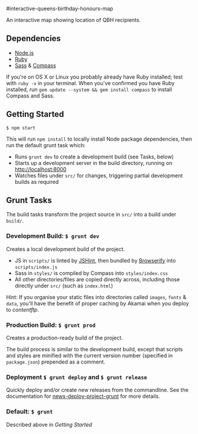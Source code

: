 #interactive-queens-birthday-honours-map

An interactive map showing location of QBH recipients.

## Dependencies

* [Node.js](http://nodejs.org/download/)
* [Ruby](http://www.ruby-lang.org/en/downloads/)
* [Sass](http://sass-lang.com/tutorial.html) & [Compass](http://compass-style.org/install/)

If you're on OS X or Linux you probably already have Ruby installed; test with `ruby -v` in your terminal. When you've confirmed you have Ruby installed, run `gem update --system && gem install compass` to install Compass and Sass.

## Getting Started

```
$ npm start
```

This will run `npm install` to locally install Node package dependencies, then run the default grunt task which:

* Runs `grunt dev` to create a development build (see Tasks, below)
* Starts up a development server in the build directory, running on [http://localhost:8000](http://localhost:8000)
* Watches files under `src/` for changes, triggering partial development builds as required

## Grunt Tasks

The build tasks transform the project source in `src/` into a build under `build/`.

### Development Build: `$ grunt dev`

Creates a local development build of the project.

* JS in `scripts/` is linted by [JSHint](http://jshint.com/), then bundled by [Browserify](http://browserify.org/) into `scripts/index.js`
* Sass in `styles/`  is compiled by Compass into `styles/index.css`
* All other directories/files are copied directly across, including those directly under `src/` (such as `index.html`)

Hint: If you organise your static files into directories called `images`, `fonts` & `data`, you'll have the benefit of proper caching by Akamai when you deploy to *contentftp*.

### Production Build: `$ grunt prod`

Creates a production-ready build of the project.

The build process is similar to the development build, except that scripts and styles are minified with the current version number (specified in `package.json`) prepended as a comment.

### Deployment `$ grunt deploy` and `$ grunt release`

Quickly deploy and/or create new releases from the commandline. See the documentation for 
[news-deploy-project-grunt](https://bitbucket.org/abcdevelop/news-deploy-project-grunt/) for
more details.

### Default: `$ grunt`

Described above in *Getting Started*

